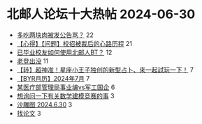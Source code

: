 # 北邮人论坛十大热帖 2024-06-30

- [多吃两块肉被发公告骂？](https://bbs.byr.cn/article/Picture/3365003) 22
- [【心得】【问题】校招被裁后的心路历程](https://bbs.byr.cn/article/WorkLife/1216624) 21
- [已毕业校友如何使用北邮人BT？](https://bbs.byr.cn/article/BUPTNet/108755) 12
- [老登出没](https://bbs.byr.cn/article/NorthEast/945670) 11
- [【转】超神准！星座小王子独创的新型占卜、來一起試玩一下！](https://bbs.byr.cn/article/Constellations/326533) 7
- [【BYR月历】2024年7月](https://bbs.byr.cn/article/Showcase/2117) 7
- [某医疗部管理局事业编vs军工国企](https://bbs.byr.cn/article/Job/2214107) 6
- [想询问一下有关数学建模竞赛的事](https://bbs.byr.cn/article/MathModel/17616) 3
- [沙雕图 2024.6.30](https://bbs.byr.cn/article/Joke/731420) 3
- [找论文](https://bbs.byr.cn/article/Paper/48768) 3


